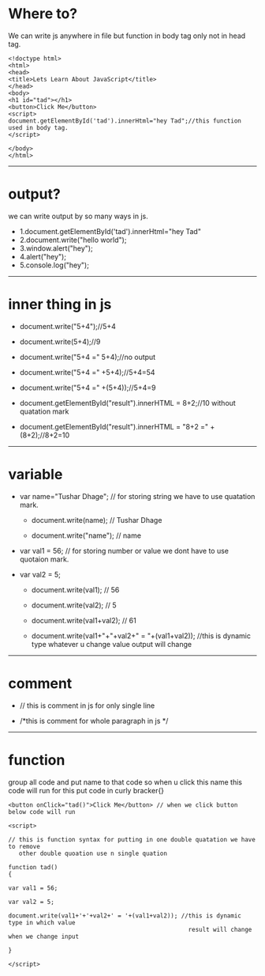 # Where to?

We can write js anywhere in file but function in body tag only not in head tag.

```
<!doctype html>
<html>
<head>
<title>Lets Learn About JavaScript</title>
</head>
<body>
<h1 id="tad"></h1>
<button>Click Me</button>
<script>
document.getElementById('tad').innerHtml="hey Tad";//this function used in body tag.
</script>

</body>
</html>
```
___
# output?

we can write output by so many ways in js.

- 1.document.getElementById('tad').innerHtml="hey Tad"
- 2.document.write("hello world");
- 3.window.alert("hey");
- 4.alert("hey");
- 5.console.log("hey");

___
# inner thing in js

- document.write("5+4");//5+4

- document.write(5+4);//9

- document.write("5+4 =" 5+4);//no output

- document.write("5+4 =" +5+4);//5+4=54

- document.write("5+4 =" +(5+4));//5+4=9

- document.getElementById("result").innerHTML = 8+2;//10 without quatation mark

- document.getElementById("result").innerHTML = "8+2 =" +(8+2);//8+2=10


___
# variable


- var name="Tushar Dhage"; // for storing string we have to use quatation mark.

  - document.write(name); // Tushar Dhage

  - document.write("name"); // name

- var val1 = 56; // for storing number or value we dont have to use quotaion mark.

- var val2 = 5;

  - document.write(val1); // 56

  - document.write(val2); // 5

  - document.write(val1+val2); // 61

  - document.write(val1+"+"+val2+" = "+(val1+val2)); //this is dynamic type whatever u change
    value output will change


___
# comment

- // this is comment in js for only single line

- /*this is comment for whole paragraph in js */

___
# function

group all code and put name to that code so when u click this name this code will run
for this put code in curly bracker{}

``` 
<button onClick="tad()">Click Me</button> // when we click button below code will run

<script>

// this is function syntax for putting in one double quatation we have to remove 
   other double quoation use n single quation 

function tad()
{

var val1 = 56;

var val2 = 5;

document.write(val1+'+'+val2+' = '+(val1+val2)); //this is dynamic type in which value
                                                   result will change when we change input

}

</script>
```




